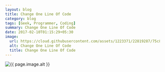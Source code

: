 ```yaml
---
layout: blog
title: Change One Line Of Code
category: blog
tags: [Geek, Programmer, Coding]  
summary: Change One Line Of Code
date: 2017-02-10T01:15:29+05:30
image:
  url: https://cloud.githubusercontent.com/assets/1223371/22819287/75c818d0-ef97-11e6-8afe-10b98d13bcd3.gif
  alt: Change One Line Of Code
  title: Change One Line Of Code
---
```


<img src="{{ page.image.url }}" alt="{{ page.image.alt }}" title="{{ page.image.title }}">
